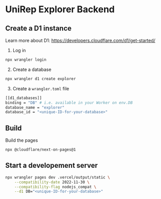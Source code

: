 # UniRep Explorer Backend

## Create a D1 instance

Learn more about D1: https://developers.cloudflare.com/d1/get-started/

1. Log in

```bash
npx wrangler login
```

2. Create a database

```bash
npx wrangler d1 create explorer
```

3. Create a `wrangler.toml` file

```bash
[[d1_databases]]
binding = "DB" # i.e. available in your Worker on env.DB
database_name = "explorer"
database_id = "<unique-ID-for-your-database>"
```

## Build

Build the pages

```bash
npx @cloudflare/next-on-pages@1
```

## Start a developement server

```bash
npx wrangler pages dev .vercel/output/static \
    --compatibility-date 2022-11-30 \
    --compatibility-flag nodejs_compat \
    --d1 DB="<unique-ID-for-your-database>"
```